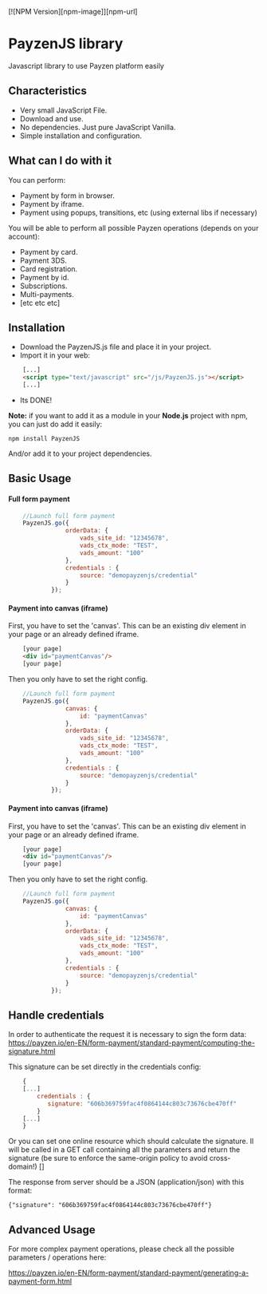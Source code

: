 [![NPM Version][npm-image]][npm-url]

# PayzenJS library 

Javascript library to use Payzen platform easily

## Characteristics ##

* Very small JavaScript File.
* Download and use.
* No dependencies. Just pure JavaScript Vanilla.
* Simple installation and configuration.

## What can I do with it ##

You can perform:

* Payment by form in browser.
* Payment by iframe.
* Payment using popups, transitions, etc (using external libs if necessary)

You will be able to perform all possible Payzen operations (depends on your account): 

* Payment by card.
* Payment 3DS.
* Card registration.
* Payment by id.
* Subscriptions.
* Multi-payments.
* [etc etc etc]

## Installation ##

* Download the PayzenJS.js file and place it in your project.
* Import it in your web: 

```HTML
    [...]
    <script type="text/javascript" src="/js/PayzenJS.js"></script>
    [...]
```

* Its DONE!

**Note:** if you want to add it as a module in your **Node.js** project with npm, you can just do add it easily:

    npm install PayzenJS
    
And/or add it to your project dependencies.

## Basic Usage ##

#### Full form payment ####

```javascript
    //Launch full form payment
    PayzenJS.go({								
				orderData: {
					vads_site_id: "12345678",
					vads_ctx_mode: "TEST",
					vads_amount: "100"
				},
				credentials : {
					source: "demopayzenjs/credential"
				}
			});   
```

#### Payment into canvas (iframe) ####

First, you have to set the 'canvas'. 
This can be an existing div element in your page or an already defined iframe.

```HTML
    [your page]
    <div id="paymentCanvas"/>
	[your page]
```

Then you only have to set the right config.

```javascript
    //Launch full form payment
    PayzenJS.go({			
                canvas: {
				    id: "paymentCanvas"
                },				
				orderData: {
					vads_site_id: "12345678",
					vads_ctx_mode: "TEST",
					vads_amount: "100"
				},
				credentials : {
					source: "demopayzenjs/credential"
				}
			});   
```

#### Payment into canvas (iframe) ####

First, you have to set the 'canvas'. 
This can be an existing div element in your page or an already defined iframe.

```HTML
    [your page]
    <div id="paymentCanvas"/>
	[your page]
```

Then you only have to set the right config.

```javascript
    //Launch full form payment
    PayzenJS.go({			
                canvas: {
				    id: "paymentCanvas"
                },				
				orderData: {
					vads_site_id: "12345678",
					vads_ctx_mode: "TEST",
					vads_amount: "100"
				},
				credentials : {
					source: "demopayzenjs/credential"
				}
			});   
```

## Handle credentials ##

In order to authenticate the request it is necessary to sign the form data: https://payzen.io/en-EN/form-payment/standard-payment/computing-the-signature.html

This signature can be set directly in the credentials config:

```javascript
    {
	[...]
        credentials : {
           signature: "606b369759fac4f0864144c803c73676cbe470ff"
	    }
	[...]
    }
```

Or you can set one online resource which should calculate the signature.
Il will be called in a GET call containing all the parameters and return the signature (be sure to enforce the same-origin policy to avoid cross-domain!)
[]

The response from server should be a JSON (application/json) with this format: 

    {"signature": "606b369759fac4f0864144c803c73676cbe470ff"}

## Advanced Usage ##

For more complex payment operations, please check all the possible parameters / operations here: 

https://payzen.io/en-EN/form-payment/standard-payment/generating-a-payment-form.html

